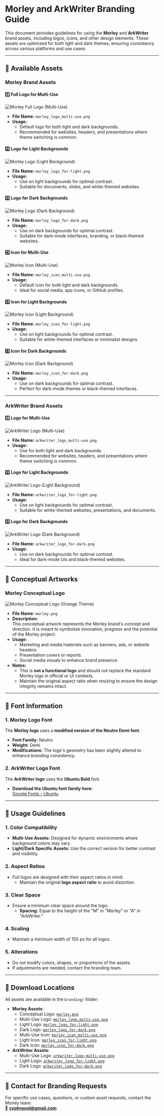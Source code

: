 # Morley and ArkWriter Branding Guide

This document provides guidelines for using the **Morley** and **ArkWriter** brand assets, including logos, icons, and other design elements. These assets are optimized for both light and dark themes, ensuring consistency across various platforms and use cases.

---

## **🔸 Available Assets**

### **Morley Brand Assets**

#### **1️⃣ Full Logo for Multi-Use**
![Morley Full Logo (Multi-Use)](./morley_logo_multi-use.png)

- **File Name:** `morley_logo_multi-use.png`
- **Usage:**  
  - Default logo for both light and dark backgrounds.
  - Recommended for websites, headers, and presentations where theme switching is common.

#### **2️⃣ Logo for Light Backgrounds**
![Morley Logo (Light Background)](./morley_logo_for-light.png)

- **File Name:** `morley_logo_for-light.png`
- **Usage:**  
  - Use on light backgrounds for optimal contrast.
  - Suitable for documents, slides, and white-themed websites.

#### **3️⃣ Logo for Dark Backgrounds**
![Morley Logo (Dark Background)](./morley_logo_for-dark.png)

- **File Name:** `morley_logo_for-dark.png`
- **Usage:**  
  - Use on dark backgrounds for optimal contrast.
  - Suitable for dark-mode interfaces, branding, or black-themed websites.

#### **4️⃣ Icon for Multi-Use**
![Morley Icon (Multi-Use)](./morley_icon_multi-use.png)

- **File Name:** `morley_icon_multi-use.png`
- **Usage:**  
  - Default icon for both light and dark backgrounds.
  - Ideal for social media, app icons, or GitHub profiles.

#### **5️⃣ Icon for Light Backgrounds**
![Morley Icon (Light Background)](./morley_icon_for-light.png)

- **File Name:** `morley_icon_for-light.png`
- **Usage:**  
  - Use on light backgrounds for optimal contrast.
  - Suitable for white-themed interfaces or minimalist designs.

#### **6️⃣ Icon for Dark Backgrounds**
![Morley Icon (Dark Background)](./morley_icon_for-dark.png)

- **File Name:** `morley_icon_for-dark.png`
- **Usage:**  
  - Use on dark backgrounds for optimal contrast.
  - Perfect for dark-mode themes or black-themed interfaces.

---

### **ArkWriter Brand Assets**

#### **1️⃣ Logo for Multi-Use**
![ArkWriter Logo (Multi-Use)](./arkwriter_logo_multi-use.png)

- **File Name:** `arkwriter_logo_multi-use.png`
- **Usage:**  
  - Use for both light and dark backgrounds.
  - Recommended for websites, headers, and presentations where theme switching is common.

#### **2️⃣ Logo for Light Backgrounds**
![ArkWriter Logo (Light Background)](./arkwriter_logo_for-light.png)

- **File Name:** `arkwriter_logo_for-light.png`
- **Usage:**  
  - Use on light backgrounds for optimal contrast.
  - Suitable for white-themed websites, presentations, and documents.

#### **3️⃣ Logo for Dark Backgrounds**
![ArkWriter Logo (Dark Background)](./arkwriter_logo_for-dark.png)

- **File Name:** `arkwriter_logo_for-dark.png`
- **Usage:**  
  - Use on dark backgrounds for optimal contrast.
  - Ideal for dark-mode UIs and black-themed websites.

---

## **🔸 Conceptual Artworks**

### **Morley Conceptual Logo**  
![Morley Conceptual Logo (Orange Theme)](./morley.png)

- **File Name:** `morley.png`
- **Description:**  
  This conceptual artwork represents the Morley brand's concept and direction. It is meant to symbolize innovation, progress and the potential of the Morley project. 
- **Usage:**  
  - Marketing and media materials such as banners, ads, or website headers.  
  - Presentation covers or reports.  
  - Social media visuals to enhance brand presence.  
- **Notes:**  
  - This is **not a functional logo** and should not replace the standard Morley logo in official or UI contexts.  
  - Maintain the original aspect ratio when resizing to ensure the design integrity remains intact.

---

## **🔸 Font Information**

### **1. Morley Logo Font**
The **Morley logo** uses a **modified version of the Neutro Demi font**.  
- **Font Family:** Neutro  
- **Weight:** Demi  
- **Modifications:** The logo's geometry has been slightly altered to enhance branding consistency.

### **2. ArkWriter Logo Font**
The **ArkWriter logo** uses the **Ubuntu Bold** font.  
- **Download the Ubuntu font family here:**  
  [Google Fonts – Ubuntu](https://fonts.google.com/specimen/Ubuntu)

---

## **🔸 Usage Guidelines**

### **1. Color Compatibility**
- **Multi-Use Assets:** Designed for dynamic environments where background colors may vary.
- **Light/Dark Specific Assets:** Use the correct version for better contrast and visibility.

### **2. Aspect Ratios**
- Full logos are designed with their aspect ratios in mind:
  - Maintain the original **logo aspect ratio** to avoid distortion.

### **3. Clear Space**
- Ensure a minimum clear space around the logo:
  - **Spacing:** Equal to the height of the "M" in "Morley" or "A" in "ArkWriter."

### **4. Scaling**
- Maintain a minimum width of 150 px for all logos.

### **5. Alterations**
- Do not modify colors, shapes, or proportions of the assets.
- If adjustments are needed, contact the branding team.

---

## **🔸 Download Locations**
All assets are available in the `branding/` folder:  
- **Morley Assets**:
  - Conceptual Logo: [`morley.png`](./branding/morley.png)
  - Multi-Use Logo: [`morley_logo_multi-use.png`](./morley_logo_multi-use.png)
  - Light Logo: [`morley_logo_for-light.png`](./morley_logo_for-light.png)
  - Dark Logo: [`morley_logo_for-dark.png`](./morley_logo_for-dark.png)
  - Multi-Use Icon: [`morley_icon_multi-use.png`](./morley_icon_multi-use.png)
  - Light Icon: [`morley_icon_for-light.png`](./morley_icon_for-light.png)
  - Dark Icon: [`morley_icon_for-dark.png`](./morley_icon_for-dark.png)
- **ArkWriter Assets**:
  - Multi-Use Logo: [`arkwriter_logo-multi-use.png`](./arkwriter_logo_multi-use.png)
  - Light Logo: [`arkwriter_logo_for-light.png`](./arkwriter_logo_for-light.png)
  - Dark Logo: [`arkwriter_logo_for-dark.png`](./arkwriter_logo_for-dark.png)

---

## **🔸 Contact for Branding Requests**
For specific use cases, questions, or custom asset requests, contact the Morley team:  
📩 **cyphrpool@gmail.com**
